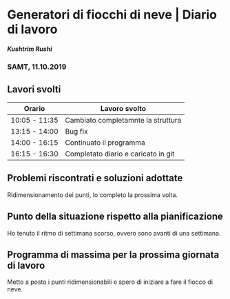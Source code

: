 # Generatori di fiocchi di neve | Diario di lavoro
##### Kushtrim Rushi
### SAMT, 11.10.2019

## Lavori svolti


| Orario        | Lavoro svolto                                 |
|---------------|-----------------------------------------------|
| 10:05 - 11:35 | Cambiato completamnte la struttura            |
| 13:15 - 14:00 | Bug fix                                       |
| 14:00 - 16:15 | Continuato il programma                       |
| 16:15 - 16:30 | Completato diario e caricato in git           |

##  Problemi riscontrati e soluzioni adottate

Ridimensionamento dei punti, lo completo la prossima volta.

##  Punto della situazione rispetto alla pianificazione

Ho tenuto il ritmo di settimana scorso, ovvero sono avanti di una settimana.

## Programma di massima per la prossima giornata di lavoro

Metto a posto i punti ridimensionabili e spero di iniziare a fare il fiocco di neve.
